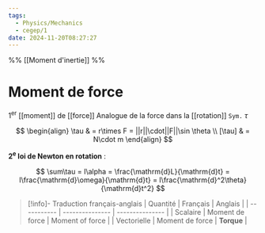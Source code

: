 ```yaml
---
tags:
  - Physics/Mechanics
  - cegep/1
date: 2024-11-20T08:27:27
---
```


%% [[Moment d'inertie]] %%

# Moment de force

1<sup>er</sup> [[moment]] de [[force]]
Analogue de la force dans la [[rotation]]
`Sym.` $\tau$

$$
\begin{align}
\tau & = r\times F = ||r||\cdot||F||\sin \theta \\
[\tau] & = N\cdot m
\end{align}
$$

**2<sup>e</sup> loi de Newton en rotation** :

$$
\sum\tau = I\alpha = \frac{\mathrm{d}L}{\mathrm{d}t} = I\frac{\mathrm{d}\omega}{\mathrm{d}t} = I\frac{\mathrm{d}^2\theta}{\mathrm{d}t^2}
$$

> [!info]- Traduction français-anglais
> | Quantité    | Français        | Anglais         |
> | ----------- | --------------- | --------------- |
> | Scalaire    | Moment de force | Moment of force |
> | Vectorielle | Moment de force | **Torque**      |
